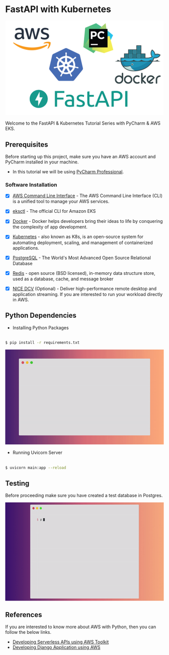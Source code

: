 # FastAPI with Kubernetes

![stack](./docs/images/stack.png)


Welcome to the FastAPI & Kubernetes Tutorial Series with PyCharm & AWS EKS.

## Prerequisites 

Before starting up this project, make sure you have an AWS account and 
PyCharm installed in your machine.

* In this tutorial we will be using [PyCharm Professional](https://www.jetbrains.com/pycharm/).


### Software Installation

- [x] [AWS Command Line Interface](https://aws.amazon.com/cli/) - The AWS Command Line Interface (CLI) is a unified tool to manage your AWS services.


- [x] [eksctl](https://eksctl.io/) - The official CLI for Amazon EKS


- [x] [Docker](https://www.docker.com/) - Docker helps developers bring their ideas to life by conquering the complexity of app development.


- [x] [Kubernetes](https://kubernetes.io/) - also known as K8s, is an 
 open-source system for automating deployment, scaling, and management of containerized applications.


- [x] [PostgreSQL](https://www.postgresql.org/) - The World's Most Advanced Open Source Relational Database


- [x] [Redis](https://redis.io/) - open source (BSD licensed), in-memory data structure store, used as a database, cache, and message broker


- [x] [NICE DCV](https://www.nice-dcv.com/) (Optional) - Deliver high-performance remote desktop and application streaming. If 
you are interested to run your workload directly in AWS.



## Python Dependencies

- Installing Python Packages

```bash

$ pip install -r requirements.txt

```

![requirements-install](./docs/images/requirements.gif)

- Running Uvicorn Server

```bash

$ uvicorn main:app --reload

```

## Testing

Before proceeding make sure you have created a test database in Postgres.

![python-testing](./docs/images/testing.gif)



## References

If you are interested to know more about AWS with Python, then you can follow the below links.

- [Developing Serverless APIs using AWS Toolkit](https://www.jetbrains.com/pycharm/guide/tutorials/intro-aws/)
- [Developing Django Application using AWS](https://www.jetbrains.com/pycharm/guide/tutorials/django-aws/) 
